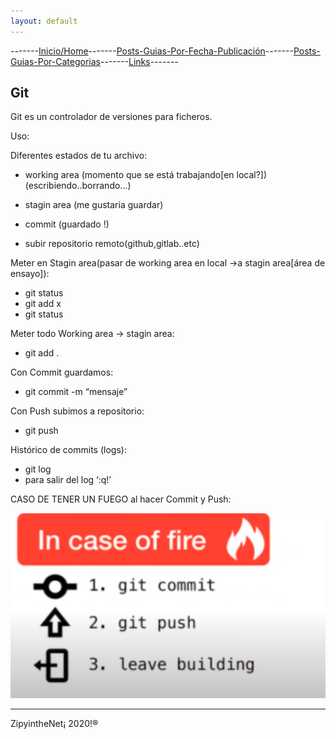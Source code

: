 ```yaml
---
layout: default
---
```

-------[Inicio/Home](./../index.html)-------[Posts-Guias-Por-Fecha-Publicación](./../posts.html)-------[Posts-Guias-Por-Categorias](./../categorias.html)-------[Links](./../links.html)-------

## Git

Git es un controlador de versiones para ficheros.

Uso:

Diferentes estados de tu archivo:

*   working area (momento que se está trabajando[en local?]) (escribiendo..borrando...)

*   stagin area (me gustaria guardar)
	
*   commit (guardado !)
	
*   subir repositorio remoto(github,gitlab..etc)

Meter en Stagin area(pasar de working area en local ->a stagin area[área de ensayo]):
*   git status 
*   git add x
*   git status

Meter todo Working area -> stagin area:
*   git add .

Con Commit guardamos:
*   git commit -m “mensaje”

Con Push subimos a repositorio:
*   git push

Histórico de commits (logs):
*   git log
*   para salir del log ‘:q!’

CASO DE TENER UN FUEGO al hacer Commit y Push:

![foto1git](./../images/git/01.png)

-----------------------------------------------------------------------------

ZipyintheNet¡ 2020!®